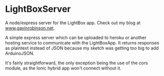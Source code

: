# LightBoxServer
A node/express server for the LightBox app. Check out my blog at www.gavinrobinson.net.

A simple express server which can be uploaded to heroku or another hosting service to communicate with the LightBoxApp. It returns responses as plaintext instead of JSON because my sketch was getting too big to add ArduinoJSON. 

It's fairly straightforward, the only exception being the use of the cors module, as the Ionic hybrid app won't connect without it.
